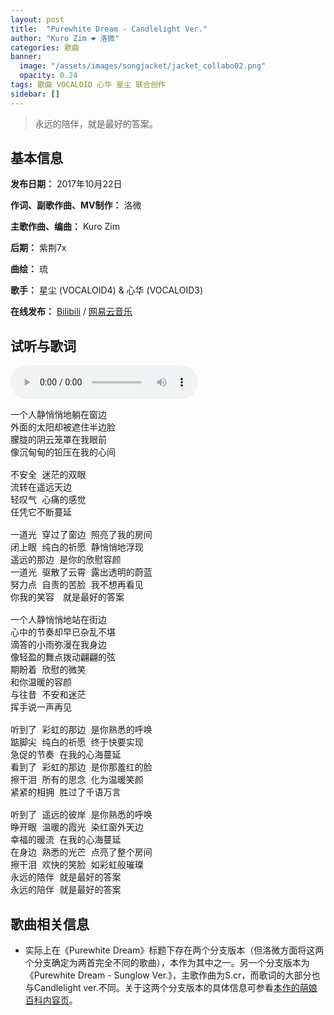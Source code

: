 ```yaml
---
layout: post
title:  "Purewhite Dream - Candlelight Ver."
author: "Kuro Zim ❤ 洛微"
categories: 歌曲
banner: 
  image: "/assets/images/songjacket/jacket_collabo02.png"
  opacity: 0.24
tags: 歌曲 VOCALOID 心华 星尘 联合创作
sidebar: []
---
```


>  永远的陪伴，就是最好的答案。

## 基本信息

**发布日期：** 2017年10月22日

**作词、副歌作曲、MV制作：** 洛微

**主歌作曲、编曲：** Kuro Zim

**后期：** 紫荆7x

**曲绘：** 琉

**歌手：** 星尘 (VOCALOID4) & 心华 (VOCALOID3)

**在线发布：** [Bilibili](https://www.bilibili.com/video/av15639021?p=1) / [网易云音乐](https://music.163.com/song?id=516419100)

## 试听与歌词

<audio controls>
	<source src="/assets/audio/collab02.mp3" type="audio/mp3">
</audio>

<pre>
一个人静悄悄地躺在窗边
外面的太阳却被遮住半边脸
朦胧的阴云笼罩在我眼前
像沉甸甸的铅压在我的心间

不安全 迷茫的双眼
流转在遥远天边
轻叹气 心痛的感觉
任凭它不断蔓延

一道光 穿过了窗边 照亮了我的房间
闭上眼 纯白的祈愿 静悄悄地浮现
遥远的那边 是你的欣慰容颜
一道光 驱散了云霄 露出透明的蔚蓝
努力点 自责的苦脸 我不想再看见
你我的笑容　就是最好的答案

一个人静悄悄地站在街边
心中的节奏却早已杂乱不堪
滴答的小雨弥漫在我身边
像轻盈的舞点拨动翩翩的弦
期盼着 欣慰的微笑
和你温暖的容颜
与往昔 不安和迷茫
挥手说一声再见

听到了 彩虹的那边 是你熟悉的呼唤
踮脚尖 纯白的祈愿 终于快要实现
急促的节奏 在我的心海蔓延
看到了 彩虹的那边 是你那羞红的脸
擦干泪 所有的思念 化为温暖笑颜
紧紧的相拥 胜过了千语万言

听到了 遥远的彼岸 是你熟悉的呼唤
睁开眼 温暖的霞光 染红窗外天边
幸福的暖流 在我的心海蔓延
在身边 熟悉的光芒 点亮了整个房间
擦干泪 欢快的笑脸 如彩虹般璀璨
永远的陪伴 就是最好的答案
永远的陪伴 就是最好的答案
</pre>

## 歌曲相关信息

* 实际上在《Purewhite Dream》标题下存在两个分支版本（但洛微方面将这两个分支确定为两首完全不同的歌曲），本作为其中之一。另一个分支版本为《Purewhite Dream - Sunglow Ver.》，主歌作曲为S.cr，而歌词的大部分也与Candlelight ver.不同。关于这两个分支版本的具体信息可参看[本作的萌娘百科内容页](https://zh.moegirl.org.cn/Purewhite_Dream)。